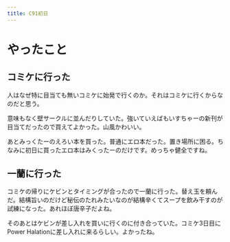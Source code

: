 ```yaml
---
title: C91初日
---
```


# やったこと

## コミケに行った

人はなぜ特に目当ても無いコミケに始発で行くのか。それはコミケに行くからなのだと思う。

意味もなく壁サークルに並んだりしていた。強いていえばもいすちゃーの新刊が目当てだったので買えてよかった。山風かわいい。

あとみっくたーのえろい本を買った。普通にエロ本だった。置き場所に困る。ちなみに初日に買ったエロ本はみくったーのだけです。めっちゃ健全ですね。

## 一蘭に行った

コミケの帰りにケビンとタイミングが合ったので一蘭に行った。替え玉を頼んだ。結構旨いのだけど秘伝のたれみたいなのが結構辛くてスープを飲み干すのが試練になった。あれほぼ唐辛子だよね。

そのあとはケビンが差し入れを買いに行くのに付き合っていた。コミケ3日目にPower Halationに差し入れに来るらしい。よかったね。
